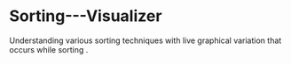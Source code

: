 # Sorting---Visualizer
Understanding various sorting techniques with live graphical variation that occurs while sorting .
